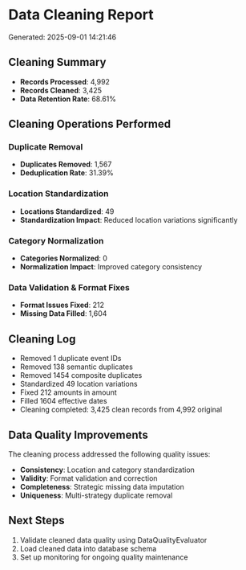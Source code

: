 # Data Cleaning Report
Generated: 2025-09-01 14:21:46

## Cleaning Summary
- **Records Processed**: 4,992
- **Records Cleaned**: 3,425
- **Data Retention Rate**: 68.61%

## Cleaning Operations Performed

### Duplicate Removal
- **Duplicates Removed**: 1,567
- **Deduplication Rate**: 31.39%

### Location Standardization
- **Locations Standardized**: 49
- **Standardization Impact**: Reduced location variations significantly

### Category Normalization
- **Categories Normalized**: 0
- **Normalization Impact**: Improved category consistency

### Data Validation & Format Fixes
- **Format Issues Fixed**: 212
- **Missing Data Filled**: 1,604

## Cleaning Log
- Removed 1 duplicate event IDs
- Removed 138 semantic duplicates
- Removed 1454 composite duplicates
- Standardized 49 location variations
- Fixed 212 amounts in amount
- Filled 1604 effective dates
- Cleaning completed: 3,425 clean records from 4,992 original

## Data Quality Improvements
The cleaning process addressed the following quality issues:
- **Consistency**: Location and category standardization
- **Validity**: Format validation and correction
- **Completeness**: Strategic missing data imputation
- **Uniqueness**: Multi-strategy duplicate removal

## Next Steps
1. Validate cleaned data quality using DataQualityEvaluator
2. Load cleaned data into database schema
3. Set up monitoring for ongoing quality maintenance
        